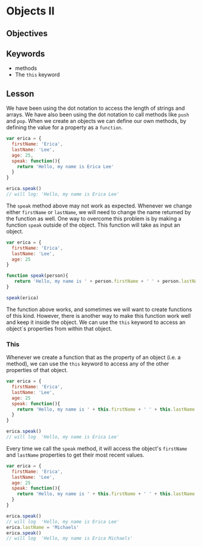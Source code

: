 # Objects II

## Objectives

## Keywords
* methods
* The `this` keyword

## Lesson

We have been using the dot notation to access the length of strings and arrays. We have also been using the dot notation to call methods like `push` and `pop`. When we create an objects we can define our own methods, by defining the value for a property as a `function`.

```js
var erica = {
  firstName: 'Erica',
  lastName: 'Lee',
  age: 25,
  speak: function(){
    return 'Hello, my name is Erica Lee'
  }
}

erica.speak()
// will log: 'Hello, my name is Erica Lee'
```

The `speak` method above may not work as expected. Whenever we change either `firstName` or `lastName`, we will need to change the name returned by the function as well. One way to overcome this problem is by making a function `speak` outside of the object. This function will take as input an object.

```js
var erica = {
  firstName: 'Erica',
  lastName: 'Lee',
  age: 25
}

function speak(person){
   return 'Hello, my name is ' + person.firstName + ' ' + person.lastName
}

speak(erica)
```

The function above works, and sometimes we will want to create functions of this kind. However, there is another way to make this function work well and keep it inside the object. We can use the `this` keyword to access an object`s properties from within that object.

### This

Whenever we create a function that as the property of an object (i.e. a method), we can use the `this` keyword to access any of the other properties of that object.

```js
var erica = {
  firstName: 'Erica',
  lastName: 'Lee',
  age: 25
  speak: function(){
    return 'Hello, my name is ' + this.firstName + ' ' + this.lastName
  }
}

erica.speak()
// will log  'Hello, my name is Erica Lee'
```

Every time we call the `speak` method, it will access the object's `firstName` and `lastName` properties to get their most recent values.

```js
var erica = {
  firstName: 'Erica',
  lastName: 'Lee',
  age: 25
  speak: function(){
    return 'Hello, my name is ' + this.firstName + ' ' + this.lastName
  }
}

erica.speak()
// will log  'Hello, my name is Erica Lee'
erica.lastName = 'Michaels'
erica.speak()
// will log  'Hello, my name is Erica Michaels'
```

